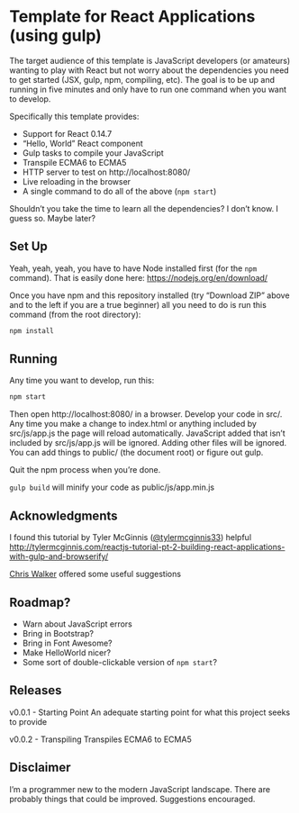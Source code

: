 # Template for React Applications (using gulp)

The target audience of this template is JavaScript developers (or amateurs) wanting to play with React but not worry about the dependencies you need to get started (JSX, gulp, npm, compiling, etc). The goal is to be up and running in five minutes and only have to run one command when you want to develop.

Specifically this template provides:

* Support for React 0.14.7
* “Hello, World” React component
* Gulp tasks to compile your JavaScript
* Transpile ECMA6 to ECMA5
* HTTP server to test on http://localhost:8080/
* Live reloading in the browser
* A single command to do all of the above (`npm start`)

Shouldn’t you take the time to learn all the dependencies?  I don’t know.  I guess so.  Maybe later?

## Set Up

Yeah, yeah, yeah, you have to have Node installed first (for the `npm` command).  That is easily done here: https://nodejs.org/en/download/

Once you have npm and this repository installed (try “Download ZIP” above and to the left if you are a true beginner) all you need to do is run this command (from the root directory):

```sh
npm install
```

## Running

Any time you want to develop, run this:

```sh
npm start
```

Then open http://localhost:8080/ in a browser.  Develop your code in src/.  Any time you make a change to index.html or anything included by src/js/app.js the page will reload automatically.  JavaScript added that isn’t included by src/js/app.js will be ignored.  Adding other files will be ignored.  You can add things to public/ (the document root) or figure out gulp.

Quit the npm process when you’re done.

`gulp build` will minify your code as public/js/app.min.js

## Acknowledgments

I found this tutorial by Tyler McGinnis ([@tylermcginnis33](https://twitter.com/tylermcginnis33)) helpful
http://tylermcginnis.com/reactjs-tutorial-pt-2-building-react-applications-with-gulp-and-browserify/

[Chris Walker](https://github.com/puntsok) offered some useful suggestions

## Roadmap?

* Warn about JavaScript errors
* Bring in Bootstrap?
* Bring in Font Awesome?
* Make HelloWorld nicer?
* Some sort of double-clickable version of `npm start`?

## Releases

v0.0.1 - Starting Point
An adequate starting point for what this project seeks to provide

v0.0.2 - Transpiling
Transpiles ECMA6 to ECMA5

## Disclaimer

I’m a programmer new to the modern JavaScript landscape.  There are probably things that could be improved.  Suggestions encouraged.